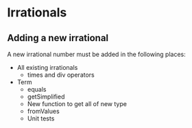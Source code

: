 # Irrationals

## Adding a new irrational
A new irrational number must be added in the following places:
* All existing irrationals
  * times and div operators
* Term
  * equals
  * getSimplified
  * New function to get all of new type
  * fromValues
  * Unit tests